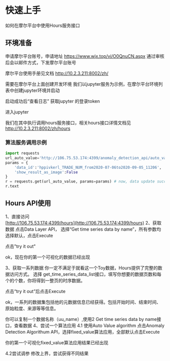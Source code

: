 # 快速上手

如何在摩尔平台中使用Hours服务接口

## 环境准备
申请摩尔平台账号，申请地址 https://www.wjx.top/vj/O0QnuCN.aspx
通过审核后会以邮件方式，下发摩尔平台账号

摩尔平台使用手册见文档 http://10.2.3.211:8002/zh/

需要在摩尔平台上面创建开发环境
我们以jupyter服务为示例，在摩尔平台环境列表中创建jupyter环境并启动


启动成功后“查看日志” 获取jupyter 的登录token


进入jupyter


我们在其中执行调用hours服务接口，相关hours接口详情文档见 http://10.2.3.211:8002/zh/hours

### 算法服务调用示例
```python
import requests
url_auto_value='http://106.75.53.174:4399/anomaly_detection_api/auto_value'
params = {
    'data_id':'hppivkerl_TRADE_NUM_from2020-07-06to2020-09-05_11206',
    'show_result_as_image':False
}
r = requests.get(url_auto_value, params=params) # now, data update success
r.text
```

## Hours API使用
1、直接访问  
[http://106.75.53.174:4399/hours](http://106.75.53.174:4399/hours)
2、获取数据
点击Data Layer API， 选择“Get time series data by name”，所有参数均选择默认，点击Execute

点击"try it out"

ok，现在你的第一个可视化的数据已经出现

3、获取一系列数据
你一定不满足于就看这一个Toy数据，Hours提供了完整的数据访问方式。
选择 get_time_series_data_list接口，填写你想要的数据页数和每个的个数，你将得到一整页的时序数据。

点击“try it out”后点击Execute

ok，一系列的数据集包括他的元数据信息已经获得。包括开始时间、结束时间、原始粒度、来源等等信息。

你可以复制一个数据名称（uu_name）,使用2 Get time series data by name接口，查看数据
4、尝试一个算法应用
4.1 使用Auto Value algorithm
点击Anomaly Detection Algorithum API，选择fixed_value算法应用，全部默认点击Execute


你的第一个可视化fixed_value算法应用结果已经出现

4.2尝试调参
修改上界，尝试获得不同结果

